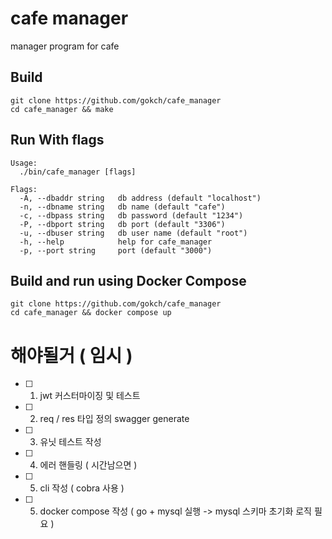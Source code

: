 # cafe manager

manager program for cafe

## Build

    git clone https://github.com/gokch/cafe_manager
    cd cafe_manager && make

## Run With flags

```
Usage:
  ./bin/cafe_manager [flags]

Flags:
  -A, --dbaddr string   db address (default "localhost")
  -n, --dbname string   db name (default "cafe")
  -c, --dbpass string   db password (default "1234")
  -P, --dbport string   db port (default "3306")
  -u, --dbuser string   db user name (default "root")
  -h, --help            help for cafe_manager
  -p, --port string     port (default "3000")
```

## Build and run using Docker Compose

    git clone https://github.com/gokch/cafe_manager
    cd cafe_manager && docker compose up

# 해야될거 ( 임시 )
- [ ] 1. jwt 커스터마이징 및 테스트
- [ ] 2. req / res 타입 정의 swagger generate
- [ ] 3. 유닛 테스트 작성
- [ ] 4. 에러 핸들링 ( 시간남으면 )
- [ ] 5. cli 작성 ( cobra 사용 )
- [ ] 5. docker compose 작성 ( go + mysql 실행 -> mysql 스키마 초기화 로직 필요 )